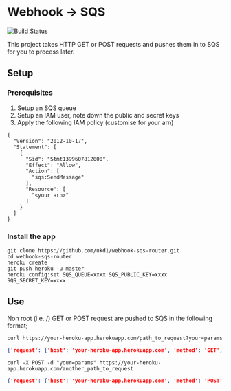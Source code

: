 # Webhook -> SQS

[![Build Status](https://travis-ci.org/ukd1/webhook-sqs-router.png)](https://travis-ci.org/ukd1/webhook-sqs-router)

This project takes HTTP GET or POST requests and pushes them in to SQS for you to process later.

## Setup

### Prerequisites

1. Setup an SQS queue
2. Setup an IAM user, note down the public and secret keys
3. Apply the following IAM policy (customise for your arn)

```
{
  "Version": "2012-10-17",
  "Statement": [
    {
      "Sid": "Stmt1399607812000",
      "Effect": "Allow",
      "Action": [
        "sqs:SendMessage"
      ],
      "Resource": [
        "<your arn>"
      ]
    }
  ]
}
```

### Install the app

```
git clone https://github.com/ukd1/webhook-sqs-router.git
cd webhook-sqs-router
heroku create
git push heroku -u master
heroku config:set SQS_QUEUE=xxxx SQS_PUBLIC_KEY=xxxx SQS_SECRET_KEY=xxxx
```

## Use
Non root (i.e. /) GET or POST request are pushed to SQS in the following format;

```
curl https://your-heroku-app.herokuapp.com/path_to_request?your=params
```

```json
{'request': {'host': 'your-heroku-app.herokuapp.com', 'method': 'GET', 'path': '/path_to_request', 'ts': '2014-05-08 ....'}, 'params': {'your': 'params'}}
```

```
curl -X POST -d "your=params" https://your-heroku-app.herokuapp.com/another_path_to_request
```

```json
{'request': {'host': 'your-heroku-app.herokuapp.com', 'method': 'POST', 'path': '/another_path_to_request', 'ts': '2014-05-08 ....'}, 'params': {'your': 'params'}}
```
